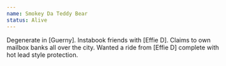 ```yaml
---
name: Smokey Da Teddy Bear
status: Alive
---
```


Degenerate in [Guerny]. Instabook friends with [Effie D]. Claims to own mailbox banks all over the city. Wanted a ride from [Effie D] complete with hot lead style protection.